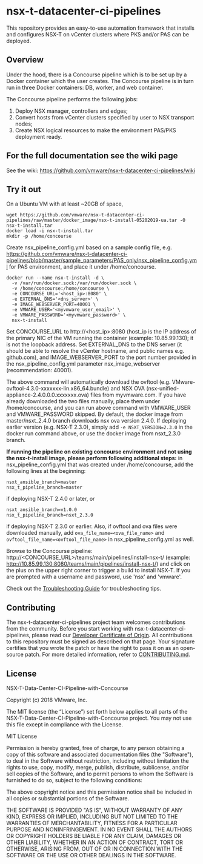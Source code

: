 


# nsx-t-datacenter-ci-pipelines
This repository provides an easy-to-use automation framework that installs and configures NSX-T on vCenter clusters where PKS and/or PAS can be deployed.

## Overview
Under the hood, there is a Concourse pipeline which is to be set up by a Docker container which the user creates. The Concourse pipeline is in turn run in three Docker containers: DB, worker, and web container.

The Concourse pipeline performs the following jobs:
1. Deploy NSX manager, controllers and edges;
2. Convert hosts from vCenter clusters specified by user to NSX transport nodes;
3. Create NSX logical resources to make the environment PAS/PKS deployment ready.

## For the full documentation see the wiki page
See the wiki: https://github.com/vmware/nsx-t-datacenter-ci-pipelines/wiki

## Try it out
On a Ubuntu VM with at least ~20GB of space,
```
wget https://github.com/vmware/nsx-t-datacenter-ci-pipelines/raw/master/docker_image/nsx-t-install-05202019-ua.tar -O nsx-t-install.tar
docker load -i nsx-t-install.tar
mkdir -p /home/concourse
```
Create nsx_pipeline_config.yml based on a sample config file, e.g. https://github.com/vmware/nsx-t-datacenter-ci-pipelines/blob/master/sample_parameters/PAS_only/nsx_pipeline_config.yml for PAS environment, and place it under /home/concourse.
```
docker run --name nsx-t-install -d \
  -v /var/run/docker.sock:/var/run/docker.sock \
  -v /home/concourse:/home/concourse \
  -e CONCOURSE_URL='<host_ip>:8080' \
  -e EXTERNAL_DNS='<dns_server>' \
  -e IMAGE_WEBSERVER_PORT=40001 \
  -e VMWARE_USER='<myvmware_user_email>' \
  -e VMWARE_PASSWORD='<myvmware_password>' \
  nsx-t-install
```
Set CONCOURSE_URL to http://<host_ip>:8080 (host_ip is the IP address of the primary NIC of the VM running the container (example: 10.85.99.130); it is not the loopback address. Set EXTERNAL_DNS to the DNS server (it should be able to resolve the vCenter hostname, and public names e.g. github.com), and IMAGE_WEBSERVER_PORT to the port number provided in the nsx_pipeline_config.yml parameter nsx_image_webserver (recommendation: 40001).

The above command will automatically download the ovftool (e.g. VMware-ovftool-4.3.0-xxxxxxx-lin.x86_64.bundle) and NSX OVA (nsx-unified-appliance-2.4.0.0.0.xxxxxxx.ova) files from myvmware.com. If you have already downloaded the two files manually, place them under /home/concourse, and you can run above command with VMWARE_USER and VMWARE_PASSWORD skipped. By default, the docker image from master/nsxt_2.4.0 branch downloads nsx ova version 2.4.0. If deploying earlier version (e.g. NSX-T 2.3.0), simply add `` -e NSXT_VERSION=2.3.0 `` in the docker run command above, or use the docker image from nsxt_2.3.0 branch.

__If running the pipeline on existing concourse environment and not using the nsx-t-install image, please perform following additional steps:__ in nsx_pipeline_config.yml that was created under /home/concourse, add the following lines at the beginning:
```
nsxt_ansible_branch=master
nsx_t_pipeline_branch=master
```
if deploying NSX-T 2.4.0 or later, or
```
nsxt_ansible_branch=v1.0.0
nsx_t_pipeline_branch=nsxt_2.3.0
```
if deploying NSX-T 2.3.0 or earlier.
Also, if ovftool and ova files were downloaded manually, add ``ova_file_name=<ova_file_name>`` and ``ovftool_file_name=<ovftool_file_name>`` in nsx_pipeline_config.yml as well.

Browse to the Concourse pipeline: http://<CONCOURSE_URL>/teams/main/pipelines/install-nsx-t/ (example: http://10.85.99.130:8080/teams/main/pipelines/install-nsx-t/) and click on the plus on the upper right corner to trigger a build to install NSX-T. If you are prompted with a username and password, use 'nsx' and 'vmware'.

Check out the [Troubleshooting Guide](https://github.com/vmware/nsx-t-datacenter-ci-pipelines/wiki/Troubleshooting) for troubleshooting tips.

## Contributing

The nsx-t-datacenter-ci-pipelines project team welcomes contributions from the community. Before you start working with nsx-t-datacenter-ci-pipelines, please read our [Developer Certificate of Origin](https://cla.vmware.com/dco). All contributions to this repository must be signed as described on that page. Your signature certifies that you wrote the patch or have the right to pass it on as an open-source patch. For more detailed information, refer to [CONTRIBUTING.md](CONTRIBUTING.md).

## License
NSX-T-Data-Center-CI-Pipeline-with-Concourse

Copyright (c) 2018 VMware, Inc.				

The MIT license (the “License”) set forth below applies to all parts of the NSX-T-Data-Center-CI-Pipeline-with-Concourse project.  You may not use this file except in compliance with the License. 

MIT License

Permission is hereby granted, free of charge, to any person obtaining a copy of this software and associated documentation files (the "Software"), to deal in the Software without restriction, including without limitation the rights to use, copy, modify, merge, publish, distribute, sublicense, and/or sell copies of the Software, and to permit persons to whom the Software is furnished to do
so, subject to the following conditions:

The above copyright notice and this permission notice shall be included in all copies or substantial portions of the Software.

THE SOFTWARE IS PROVIDED "AS IS", WITHOUT WARRANTY OF ANY KIND, EXPRESS OR IMPLIED, INCLUDING BUT NOT LIMITED TO THE WARRANTIES OF MERCHANTABILITY, FITNESS FOR A PARTICULAR PURPOSE AND NONINFRINGEMENT. IN NO EVENT SHALL THE AUTHORS OR COPYRIGHT HOLDERS BE LIABLE FOR ANY CLAIM, DAMAGES OR OTHER LIABILITY, WHETHER IN AN ACTION OF CONTRACT, TORT OR OTHERWISE, ARISING FROM, OUT OF OR IN CONNECTION WITH THE SOFTWARE OR THE USE OR OTHER DEALINGS IN THE SOFTWARE.
